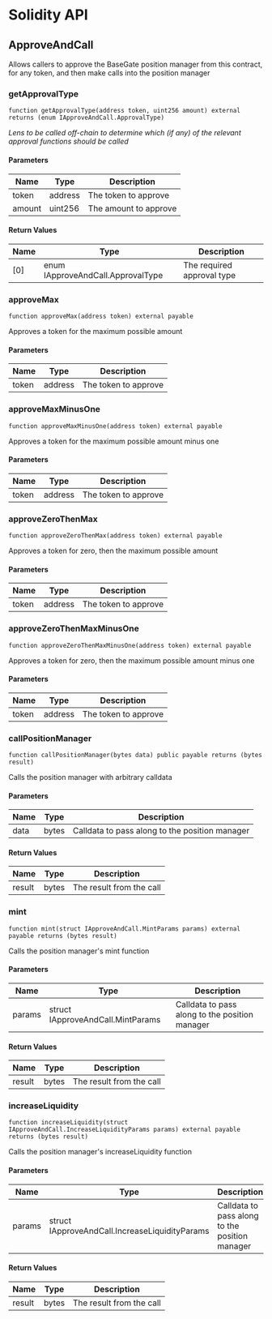 # Solidity API

## ApproveAndCall

Allows callers to approve the BaseGate position manager from this contract,
for any token, and then make calls into the position manager

### getApprovalType

```solidity
function getApprovalType(address token, uint256 amount) external returns (enum IApproveAndCall.ApprovalType)
```

_Lens to be called off-chain to determine which (if any) of the relevant approval functions should be called_

#### Parameters

| Name   | Type    | Description           |
| ------ | ------- | --------------------- |
| token  | address | The token to approve  |
| amount | uint256 | The amount to approve |

#### Return Values

| Name | Type                              | Description                |
| ---- | --------------------------------- | -------------------------- |
| [0]  | enum IApproveAndCall.ApprovalType | The required approval type |

### approveMax

```solidity
function approveMax(address token) external payable
```

Approves a token for the maximum possible amount

#### Parameters

| Name  | Type    | Description          |
| ----- | ------- | -------------------- |
| token | address | The token to approve |

### approveMaxMinusOne

```solidity
function approveMaxMinusOne(address token) external payable
```

Approves a token for the maximum possible amount minus one

#### Parameters

| Name  | Type    | Description          |
| ----- | ------- | -------------------- |
| token | address | The token to approve |

### approveZeroThenMax

```solidity
function approveZeroThenMax(address token) external payable
```

Approves a token for zero, then the maximum possible amount

#### Parameters

| Name  | Type    | Description          |
| ----- | ------- | -------------------- |
| token | address | The token to approve |

### approveZeroThenMaxMinusOne

```solidity
function approveZeroThenMaxMinusOne(address token) external payable
```

Approves a token for zero, then the maximum possible amount minus one

#### Parameters

| Name  | Type    | Description          |
| ----- | ------- | -------------------- |
| token | address | The token to approve |

### callPositionManager

```solidity
function callPositionManager(bytes data) public payable returns (bytes result)
```

Calls the position manager with arbitrary calldata

#### Parameters

| Name | Type  | Description                                    |
| ---- | ----- | ---------------------------------------------- |
| data | bytes | Calldata to pass along to the position manager |

#### Return Values

| Name   | Type  | Description              |
| ------ | ----- | ------------------------ |
| result | bytes | The result from the call |

### mint

```solidity
function mint(struct IApproveAndCall.MintParams params) external payable returns (bytes result)
```

Calls the position manager's mint function

#### Parameters

| Name   | Type                              | Description                                    |
| ------ | --------------------------------- | ---------------------------------------------- |
| params | struct IApproveAndCall.MintParams | Calldata to pass along to the position manager |

#### Return Values

| Name   | Type  | Description              |
| ------ | ----- | ------------------------ |
| result | bytes | The result from the call |

### increaseLiquidity

```solidity
function increaseLiquidity(struct IApproveAndCall.IncreaseLiquidityParams params) external payable returns (bytes result)
```

Calls the position manager's increaseLiquidity function

#### Parameters

| Name   | Type                                           | Description                                    |
| ------ | ---------------------------------------------- | ---------------------------------------------- |
| params | struct IApproveAndCall.IncreaseLiquidityParams | Calldata to pass along to the position manager |

#### Return Values

| Name   | Type  | Description              |
| ------ | ----- | ------------------------ |
| result | bytes | The result from the call |
